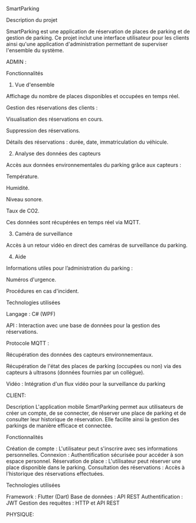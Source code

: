 SmartParking

Description du projet

SmartParking est une application de réservation de places de parking et de gestion de parking. Ce projet inclut une interface utilisateur pour les clients ainsi qu'une application d'administration permettant de superviser l'ensemble du système.

ADMIN :

Fonctionnalités

1. Vue d'ensemble

Affichage du nombre de places disponibles et occupées en temps réel.

Gestion des réservations des clients :

Visualisation des réservations en cours.

Suppression des réservations.

Détails des réservations : durée, date, immatriculation du véhicule.

2. Analyse des données des capteurs

Accès aux données environnementales du parking grâce aux capteurs :

Température.

Humidité.

Niveau sonore.

Taux de CO2.

Ces données sont récupérées en temps réel via MQTT.

3. Caméra de surveillance

Accès à un retour vidéo en direct des caméras de surveillance du parking.

4. Aide

Informations utiles pour l’administration du parking :

Numéros d'urgence.

Procédures en cas d'incident.

Technologies utilisées

Langage : C# (WPF)

API : Interaction avec une base de données pour la gestion des réservations.

Protocole MQTT :

Récupération des données des capteurs environnementaux.

Récupération de l'état des places de parking (occupées ou non) via des capteurs à ultrasons (données fournies par un collègue).

Vidéo : Intégration d'un flux vidéo pour la surveillance du parking


CLIENT:

Description
L'application mobile SmartParking permet aux utilisateurs de créer un compte, de se connecter, de réserver une place de parking et de consulter leur historique de réservation. Elle facilite ainsi la gestion des parkings de manière efficace et connectée.

Fonctionnalités

Création de compte : L'utilisateur peut s'inscrire avec ses informations personnelles.
Connexion : Authentification sécurisée pour accéder à son espace personnel.
Réservation de place : L'utilisateur peut réserver une place disponible dans le parking.
Consultation des réservations : Accès à l'historique des réservations effectuées.

Technologies utilisées

Framework : Flutter (Dart)
Base de données : API REST
Authentification : JWT
Gestion des requêtes : HTTP et API REST

PHYSIQUE:
